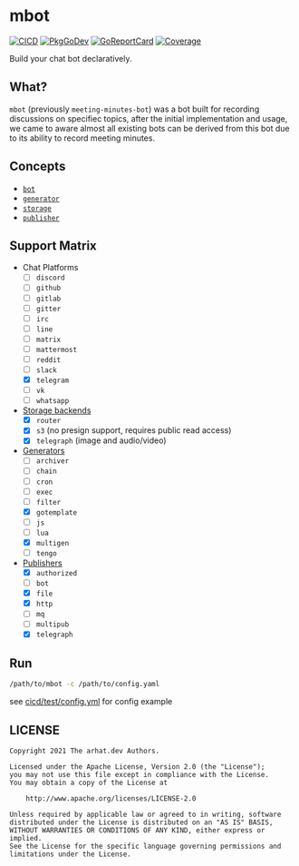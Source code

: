 # mbot

[![CICD](https://github.com/arhat-dev/mbot/workflows/CI/badge.svg)](https://github.com/arhat-dev/mbot/actions?query=workflow%3ACI)
[![PkgGoDev](https://pkg.go.dev/badge/arhat.dev/mbot)](https://pkg.go.dev/arhat.dev/mbot)
[![GoReportCard](https://goreportcard.com/badge/arhat.dev/mbot)](https://goreportcard.com/report/arhat.dev/mbot)
[![Coverage](https://badge.arhat.dev/sonar/coverage/arhat-dev_mbot?branch=master&token=5ef94767c23a62c0c9ee2584887506d7)](https://sonar.arhat.dev/dashboard?id=arhat-dev_mbot)

Build your chat bot declaratively.

## What?

`mbot` (previously `meeting-minutes-bot`) was a bot built for recording discussions on specifiec topics, after the initial implementation and usage, we came to aware almost all existing bots can be derived from this bot due to its ability to record meeting minutes.

## Concepts

- [`bot`](./docs/bot/README.md)
- [`generator`](./docs/generator/README.md)
- [`storage`](./docs/storage/README.md)
- [`publisher`](./docs/publisher/README.md)

## Support Matrix

- Chat Platforms
  - [ ] `discord`
  - [ ] `github`
  - [ ] `gitlab`
  - [ ] `gitter`
  - [ ] `irc`
  - [ ] `line`
  - [ ] `matrix`
  - [ ] `mattermost`
  - [ ] `reddit`
  - [ ] `slack`
  - [x] `telegram`
  - [ ] `vk`
  - [ ] `whatsapp`

- [Storage backends](./docs/storage/README.md)
  - [x] `router`
  - [x] `s3` (no presign support, requires public read access)
  - [x] `telegraph` (image and audio/video)

- [Generators](./docs/generator/README.md)
  - [ ] `archiver`
  - [ ] `chain`
  - [ ] `cron`
  - [ ] `exec`
  - [ ] `filter`
  - [x] `gotemplate`
  - [ ] `js`
  - [ ] `lua`
  - [x] `multigen`
  - [ ] `tengo`

- [Publishers](./docs/publisher/README.md)
  - [x] `authorized`
  - [ ] `bot`
  - [x] `file`
  - [x] `http`
  - [ ] `mq`
  - [ ] `multipub`
  - [x] `telegraph`

## Run

```bash
/path/to/mbot -c /path/to/config.yaml
```

see [cicd/test/config.yml](./cicd/test/config.yml) for config example

## LICENSE

```text
Copyright 2021 The arhat.dev Authors.

Licensed under the Apache License, Version 2.0 (the "License");
you may not use this file except in compliance with the License.
You may obtain a copy of the License at

    http://www.apache.org/licenses/LICENSE-2.0

Unless required by applicable law or agreed to in writing, software
distributed under the License is distributed on an "AS IS" BASIS,
WITHOUT WARRANTIES OR CONDITIONS OF ANY KIND, either express or implied.
See the License for the specific language governing permissions and
limitations under the License.
```
